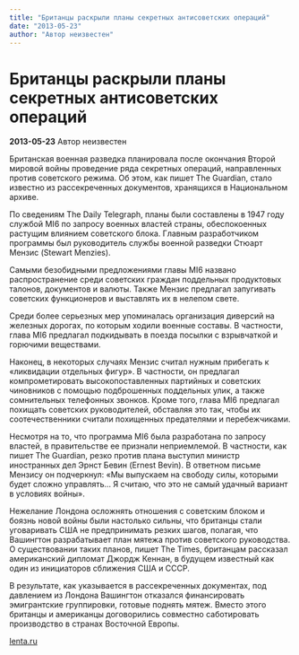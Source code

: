 ```yaml
---
title: "Британцы раскрыли планы секретных антисоветских операций"
date: "2013-05-23"
author: "Автор неизвестен"
---
```


# Британцы раскрыли планы секретных антисоветских операций

**2013-05-23** Автор неизвестен

Британская военная разведка планировала после окончания Второй мировой войны проведение ряда секретных операций, направленных против советского режима. Об этом, как пишет The Guardian, стало известно из рассекреченных документов, хранящихся в Национальном архиве.

По сведениям The Daily Telegraph, планы были составлены в 1947 году службой MI6 по запросу военных властей страны, обеспокоенных растущим влиянием советского блока. Главным разработчиком программы был руководитель службы военной разведки Стюарт Мензис (Stewart Menzies).

Самыми безобидными предложениями главы MI6 названо распространение среди советских граждан поддельных продуктовых талонов, документов и валюты. Также Мензис предлагал запугивать советских функционеров и выставлять их в нелепом свете.

Среди более серьезных мер упоминалась организация диверсий на железных дорогах, по которым ходили военные составы. В частности, глава MI6 предлагал подкидывать в поезда посылки с взрывчаткой и горючими веществами.

Наконец, в некоторых случаях Мензис считал нужным прибегать к «ликвидации отдельных фигур». В частности, он предлагал компрометировать высокопоставленных партийных и советских чиновников с помощью подброшенных поддельных улик, а также сомнительных телефонных звонков. Кроме того, глава MI6 предлагал похищать советских руководителей, обставляя это так, чтобы их соотечественники считали похищенных предателями и перебежчиками.

Несмотря на то, что программа MI6 была разработана по запросу властей, в правительстве ее признали неприемлемой. В частности, как пишет The Guardian, резко против плана выступил министр иностранных дел Эрнст Бевин (Ernest Bevin). В ответном письме Мензису он подчеркнул: «Мы выпускаем на свободу силы, которыми будет сложно управлять... Я считаю, что это не самый удачный вариант в условиях войны».

Нежелание Лондона осложнять отношения с советским блоком и боязнь новой войны были настолько сильны, что британцы стали уговаривать США не предпринимать резких шагов, полагая, что Вашингтон разрабатывает план мятежа против советского руководства. О существовании таких планов, пишет The Times, британцам рассказал американский дипломат Джордж Кеннан, в будущем известный как один из инициаторов сближения США и СССР.

В результате, как указывается в рассекреченных документах, под давлением из Лондона Вашингтон отказался финансировать эмигрантские группировки, готовые поднять мятеж. Вместо этого британцы и американцы договорились совместно саботировать производство в странах Восточной Европы.

[lenta.ru](http://lenta.ru/)